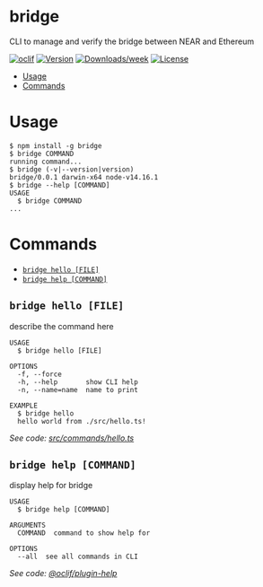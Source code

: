 bridge
======

CLI to manage and verify the bridge between NEAR and Ethereum

[![oclif](https://img.shields.io/badge/cli-oclif-brightgreen.svg)](https://oclif.io)
[![Version](https://img.shields.io/npm/v/bridge.svg)](https://npmjs.org/package/bridge)
[![Downloads/week](https://img.shields.io/npm/dw/bridge.svg)](https://npmjs.org/package/bridge)
[![License](https://img.shields.io/npm/l/bridge.svg)](https://github.com/mfornet/bridge/blob/master/package.json)

<!-- toc -->
* [Usage](#usage)
* [Commands](#commands)
<!-- tocstop -->
# Usage
<!-- usage -->
```sh-session
$ npm install -g bridge
$ bridge COMMAND
running command...
$ bridge (-v|--version|version)
bridge/0.0.1 darwin-x64 node-v14.16.1
$ bridge --help [COMMAND]
USAGE
  $ bridge COMMAND
...
```
<!-- usagestop -->
# Commands
<!-- commands -->
* [`bridge hello [FILE]`](#bridge-hello-file)
* [`bridge help [COMMAND]`](#bridge-help-command)

## `bridge hello [FILE]`

describe the command here

```
USAGE
  $ bridge hello [FILE]

OPTIONS
  -f, --force
  -h, --help       show CLI help
  -n, --name=name  name to print

EXAMPLE
  $ bridge hello
  hello world from ./src/hello.ts!
```

_See code: [src/commands/hello.ts](https://github.com/mfornet/bridge/blob/v0.0.1/src/commands/hello.ts)_

## `bridge help [COMMAND]`

display help for bridge

```
USAGE
  $ bridge help [COMMAND]

ARGUMENTS
  COMMAND  command to show help for

OPTIONS
  --all  see all commands in CLI
```

_See code: [@oclif/plugin-help](https://github.com/oclif/plugin-help/blob/v3.2.2/src/commands/help.ts)_
<!-- commandsstop -->
